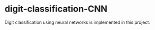 # digit-classification-CNN
Digit classification using neural networks is implemented in this project.
